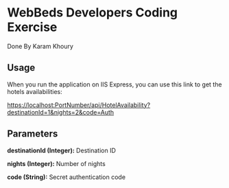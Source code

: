 # WebBeds Developers Coding Exercise

Done By Karam Khoury


## Usage
When you run the application on IIS Express, you can use this link to get the hotels availabilities:

[https://localhost:PortNumber/api/HotelAvailability?destinationId=1&nights=2&code=Auth](https://localhost:PortNumber/api/HotelAvailability?destinationId=1&nights=2&code=Auth)

## Parameters
**destinationId (Integer):** Destination ID

**nights (Integer):** Number of nights

**code (String):** Secret authentication code





